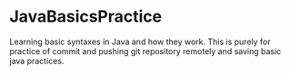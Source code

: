 # JavaBasicsPractice

Learning basic syntaxes in Java and how they work. 
This is purely for practice of commit and pushing git repository remotely and saving basic java practices.
